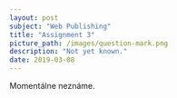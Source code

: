 ```yaml
---
layout: post
subject: "Web Publishing"
title: "Assignment 3"
picture_path: /images/question-mark.png
description: "Not yet known."
date: 2019-03-08
---
```


Momentálne neznáme.